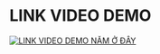 # LINK VIDEO DEMO

[![LINK VIDEO DEMO NẰM Ở ĐÂY](https://img.youtube.com/vi/hB3Y3bfB0KM/0.jpg)](https://www.youtube.com/watch?v=hB3Y3bfB0KM)
